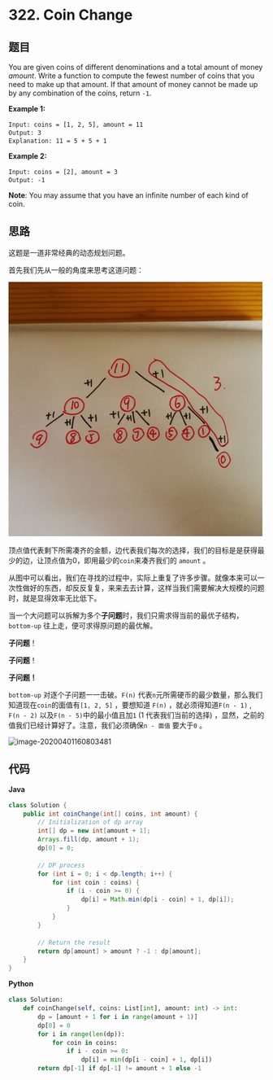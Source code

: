 # 322. Coin Change

## 题目

You are given coins of different denominations and a total amount of money *amount*. Write a function to compute the fewest number of coins that you need to make up that amount. If that amount of money cannot be made up by any combination of the coins, return `-1`.

**Example 1:**

```
Input: coins = [1, 2, 5], amount = 11
Output: 3 
Explanation: 11 = 5 + 5 + 1
```

**Example 2:**

```
Input: coins = [2], amount = 3
Output: -1
```

**Note**:
You may assume that you have an infinite number of each kind of coin.



## 思路

这题是一道非常经典的动态规划问题。

首先我们先从一般的角度来思考这道问题：

![image-20200401160717677](image-20200401160717677.png)

 

顶点值代表剩下所需凑齐的金额，边代表我们每次的选择，我们的目标是是获得最少的边，让顶点值为0，即用最少的```coin```来凑齐我们的 ```amount``` 。

从图中可以看出，我们在寻找的过程中，实际上重复了许多步骤。就像本来可以一次性做好的东西，却反反复复，来来去去计算，这样当我们需要解决大规模的问题时，就是显得效率无比低下。

当一个大问题可以拆解为多个**子问题**时，我们只需求得当前的最优子结构，```bottom-up``` 往上走，便可求得原问题的最优解。

**子问题**！

**子问题**！

**子问题！**



```bottom-up``` 对逐个子问题一一击破。```F(n)``` 代表```n```元所需硬币的最少数量，那么我们知道现在```coin```的面值有```[1, 2, 5]``` ，要想知道 ```F(n)``` ，就必须得知道```F(n - 1)``` , ```F(n - 2)``` 以及```F(n - 5)```中的最小值且加```1``` (1 代表我们当前的选择) ，显然，之前的值我们已经计算好了。注意，我们必须确保```n - 面值``` 要大于`0` 。



![image-20200401160803481](image-20200401160803481.png)



## 代码

**Java**

```java
class Solution {
    public int coinChange(int[] coins, int amount) {
        // Initialization of dp array
        int[] dp = new int[amount + 1];
        Arrays.fill(dp, amount + 1);
        dp[0] = 0;
        
        // DP process
        for (int i = 0; i < dp.length; i++) {
            for (int coin : coins) {
                if (i - coin >= 0) {
                    dp[i] = Math.min(dp[i - coin] + 1, dp[i]);
                }
            }
        }
        
        // Return the result
        return dp[amount] > amount ? -1 : dp[amount];
    }
}

```

**Python**

```python
class Solution:
    def coinChange(self, coins: List[int], amount: int) -> int:
        dp = [amount + 1 for i in range(amount + 1)]
        dp[0] = 0
        for i in range(len(dp)):
            for coin in coins:
                if i - coin >= 0:
                    dp[i] = min(dp[i - coin] + 1, dp[i])
        return dp[-1] if dp[-1] != amount + 1 else -1
        
```

